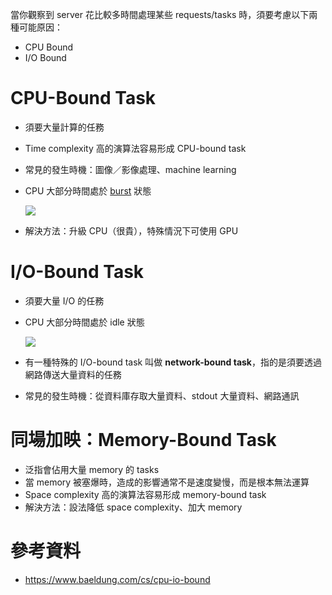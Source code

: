當你觀察到 server 花比較多時間處理某些 requests/tasks 時，須要考慮以下兩種可能原因：

- CPU Bound
- I/O Bound

# CPU-Bound Task

- 須要大量計算的任務
- Time complexity 高的演算法容易形成 CPU-bound task
- 常見的發生時機：圖像／影像處理、machine learning
- CPU 大部分時間處於 [burst](</Operating System/CPU Scheduling.draft.md>) 狀態

    ![](<https://raw.githubusercontent.com/Jamison-Chen/KM-software/master/img/cpu-bound-task.png>)

- 解決方法：升級 CPU（很貴），特殊情況下可使用 GPU

# I/O-Bound Task

- 須要大量 I/O 的任務
- CPU 大部分時間處於 idle 狀態

    ![](<https://raw.githubusercontent.com/Jamison-Chen/KM-software/master/img/io-bound-task.png>)

- 有一種特殊的 I/O-bound task 叫做 **network-bound task**，指的是須要透過網路傳送大量資料的任務
- 常見的發生時機：從資料庫存取大量資料、stdout 大量資料、網路通訊

# 同場加映：Memory-Bound Task

- 泛指會佔用大量 memory 的 tasks
- 當 memory 被塞爆時，造成的影響通常不是速度變慢，而是根本無法運算
- Space complexity 高的演算法容易形成 memory-bound task
- 解決方法：設法降低 space complexity、加大 memory

# 參考資料

- <https://www.baeldung.com/cs/cpu-io-bound>

